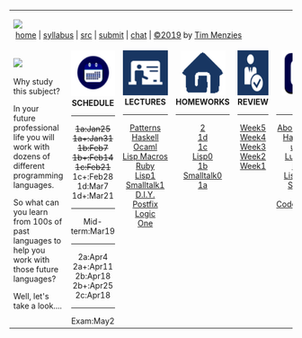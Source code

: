 

<table width="100%" border=0 align=center>
<tr>
<td colspan=6>

<a href="http://tiny.cc/plm19"><img width=1000 src="https://raw.githubusercontent.com/txt/plm19/master/etc/img/banner.png"></a><br>
&nbsp;<a href="http://tiny.cc/plm19">home</a> |
<a href="https://github.com/txt/plm19/blob/master/doc/syllabus.md">syllabus</a> |
<a href="https://github.com/txt/plm19/tree/master/src">src</a> |
<a href="http://tiny.cc/plm19give">submit</a> |
<a href="https://plm19.slack.com/">chat</a> |
<a href="https://github.com/txt/plm19/blob/master/LICENSE.md">&copy;2019</a> 
by <a href="http://menzies.us">Tim Menzies</a>

</td>
</tr>
<tr>
<td xwidth="350" valign=middle>
<img width=150 src="https://www.asalesguy.com/wp-content/uploads/2017/09/why.png">
<p>
Why study this subject?
<p>
In your future professional life you will work with dozens of different programming languages.
<p>
So what can you learn from 100s of past languages to help you work with those future languages?
<p>
Well, let's take a look....
</td>
<td align=center valign=top><img  width=85 height=82 src="etc/img/time.png">
<b>SCHEDULE</b><hr>
<strike>1a:Jan25</strike><br><strike> 1a+:Jan31</strike><br>
<strike>1b:Feb7</strike><br> <strike>1b+:Feb14</strike><br>
<strike>1c:Feb21</strike><br> 1c+:Feb28<br>
1d:Mar7<br>1d+:Mar21
<hr>
Mid-term:Mar19
<hr>
2a:Apr4<br>2a+:Apr11<br>
2b:Apr18<br>2b+:Apr25 <br> 
2c:Apr18
<hr>
Exam:May2
</td>

<td align=center valign=top><img  height=80 src="etc/img/lectures.gif">
<b>LECTURES</b><hr>
<a href="doc/patterns.md">Patterns</a><br>
<a href="doc/haskell.md">Haskell</a><br>
<a href="doc/ocaml.md">Ocaml</a><br>
<a href="doc/lisp2.md">Lisp&nbsp;Macros</a><br>
<a href="doc/ruby.md">Ruby</a><br>
<a href="doc/lisp1.md">Lisp1</a><br>
<a href="doc/st1.md">Smalltalk1</a><br>
<a href="doc/llvm.md">D.I.Y.</a><br>
<a href="doc/op.md">Postfix</a><br>
<a href="src/pl/onea.md">Logic</a><br>
<a href="doc/lect1.md">One</a><br>
</td>


<td align=center valign=top><img  height=80 src="etc/img/homework.gif">
<b>HOMEWORKS</b><hr>
<a href="doc/tuts/README.md">2</a><br>
<a href="src/lisp/oo1d.lisp">1d</a><br>
<a href="src/lisp/prolog1c.lisp">1c</a><br>
<a href="doc/lisp0.md">Lisp0</a><br>
<a href="doc/oneb.md">1b</a><br>
<a href="doc/st0.md">Smalltalk0</a><br>
<a href="src/pl/onea">1a</a><br>
</td>
<td align=center valign=top><img  height=80 width=240 src="etc/img/review.gif">
<b>REVIEW</b><hr>
<a href="doc/week5.md">Week5</a><br>
<a href="doc/week4.md">Week4</a><br>
<a href="doc/week3.md">Week3</a><br>
<a href="doc/week2.md">Week2</a><br>
<a href="doc/week1.md">Week1</a><br>
</td>
<td align=center valign=top><img  height=80 src="etc/img/news.png">
<b>Help</b><hr>
<a href="https://www.youtube.com/watch?v=eis11j_iGMs">About-lambda</a><br>
<a href="https://www.youtube.com/watch?v=iSmkqocn0oQ">Haskell-is-useless</a><br>
<a href="https://learnxinyminutes.com/docs/lua/">Lua-cheat</a><br>
<a href="doc/prolisp.md">Prolisp</a><br>
<a href="https://learnxinyminutes.com/docs/common-lisp/">Lisp-cheat</a><br>
<a href="http://www.angelfire.com/tx4/cus/notes/smalltalk.html">St-cheat</a><br>
<a href="https://people.eecs.berkeley.edu/~fateman/264/papers/smalltalk-tutorial.html">St-tut</a><br>
<a href="doc/codeanywhere.md">Codeanywhere</a><br>
</td>
</tr>
</table>


